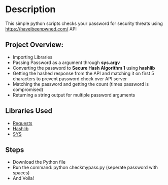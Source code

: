 # Description
This simple python scripts checks your password for security threats using https://haveibeenpwned.com/ API  
 
## Project Overview:  
* Importing Libraries
* Passing Password as a argument through **sys.argv** 
* Converting the password to **Secure Hash Algorithm 1** using **hashlib**
* Getting the hashed response from the API and matching it on first 5 characters to prevent password check over API server  
* Matching the password and getting the count (times password is compromised)
* Returning a string output for multiple password arguments

## Libraries Used
* [Requests](https://docs.python-requests.org/en/master/)
* [Hashlib](https://docs.python.org/3/library/hashlib.html)
* [SYS](https://docs.python.org/3/library/sys.html)

## Steps
* Download the Python file
* Run the command: python checkmypass.py <put password here> (seperate password with spaces)
* And Voila! 

